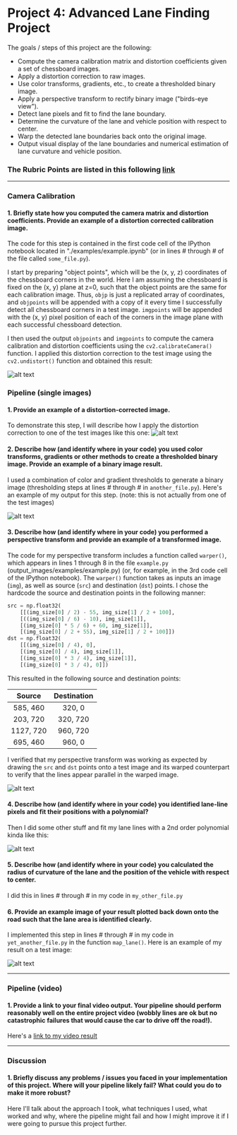 # **Project 4: Advanced Lane Finding Project**

The goals / steps of this project are the following:

* Compute the camera calibration matrix and distortion coefficients given a set of chessboard images.
* Apply a distortion correction to raw images.
* Use color transforms, gradients, etc., to create a thresholded binary image.
* Apply a perspective transform to rectify binary image ("birds-eye view").
* Detect lane pixels and fit to find the lane boundary.
* Determine the curvature of the lane and vehicle position with respect to center.
* Warp the detected lane boundaries back onto the original image.
* Output visual display of the lane boundaries and numerical estimation of lane curvature and vehicle position.

[//]: # (Image References)

[image1]: ./Images/Test1_Result.png "Test Image Result"
[image2]: ./Images/Test2_Result.png "Test Image Result"
[image3]: ./Images/Test3_Result.png "Test Image Result"
[image4]: ./Images/Test4_Result.png "Test Image Result"
[image5]: ./Images/Test5_Result.png "Test Image Result"
[image6]: ./Images/Test6_Result.png "Test Image Result"
[image7]: ./Images/Test1_Processed.png "Processed Image for Lane Finding"
[image8]: ./Images/Test2_Processed.png "Processed Image for Lane Finding"
[image9]: ./Images/Test3_Processed.png "Processed Image for Lane Finding"
[image10]: ./Images/Test4_Processed.png "Processed Image for Lane Finding"
[image11]: ./Images/Test5_Processed.png "Processed Image for Lane Finding"
[image12]: ./Images/Test6_Processed.png "Processed Image for Lane Finding"
[image13]: ./Images/Test1_Perspective.png "Perspective Transform"
[image14]: ./Images/Test2_Perspective.png "Perspective Transform"
[image15]: ./Images/Test3_Perspective.png "Perspective Transform"
[image16]: ./Images/Test4_Perspective.png "Perspective Transform"
[image17]: ./Images/Test5_Perspective.png "Perspective Transform"
[image18]: ./Images/Test6_Perspective.png "Perspective Transform"
[image19]: ./Images/Test5_Windows.png "Sliding Window Search"
[image19]: ./Images/Test5_Histogram.png "Sliding Window Search"
[image20]: ./Images/Test5_Perspective_Binary.png "Binary Perspective Image"
[image21]: ./Images/Straight_Lines1_Perspective.png "Straight Lane Perspective Image"
[image22]: ./Images/Straight_Lines1_Processed.png "Straight Lane Perspective Image"
[image23]: ./Images/Straight_Lines1_Result.png "Straight Lane Perspective Image"
[image24]: ./Images/Straight_Lines2_Perspective.png "Straight Lane Perspective Image"
[image25]: ./Images/Straight_Lines2_Processed.png "Straight Lane Perspective Image"
[image26]: ./Images/Straight_Lines2_Result.png "Straight Lane Perspective Image"
[image27]: ./Images/Original_Camera_Calibration.png "Camera Calibration"
[image28]: ./Images/ChessBoardCorners.png "Chess Board Corners"
[image29]: ./Images/Test_image_Distrortion.png "Test Image Distortion"
[image30]: ./Images/ImageProcessingExample.png "Image Processing Example"
[image31]: ./Images/GrayScaleExample.png "Gray Scale Image Example"
[image32]: ./Images/SobelxExample.png "Sobel X Image Filtering Example"
[image33]: ./Images/HLSChannelExample.png "HLS Channel Filtering Example"
[image34]: ./Images/HSVChannelExample.png "HSV Channel Filtering Example"
[image35]: ./Images/SaturationThresholding.png "S-Channel Thresholding Example"
[image36]: ./Images/ValueThresholding.png "V-Channel Thresholding Example"
[image37]: ./Images/VariousFilteringExample.png "Combined Filtering Example"
[image38]: ./Images/PerspectiveCalibrationExample.png "Perspective Correction Example"

[video1]: ./Project_Videos/project_video.mp4 "Project Video"
[video2]: ./LaneDetectedVideo.mp4 "Lane Detected Video"

### The Rubric Points are listed in this following [link](https://review.udacity.com/#!/rubrics/571/view)   

---

### Camera Calibration

#### 1. Briefly state how you computed the camera matrix and distortion coefficients. Provide an example of a distortion corrected calibration image.

The code for this step is contained in the first code cell of the IPython notebook located in "./examples/example.ipynb" (or in lines # through # of the file called `some_file.py`).  

I start by preparing "object points", which will be the (x, y, z) coordinates of the chessboard corners in the world. Here I am assuming the chessboard is fixed on the (x, y) plane at z=0, such that the object points are the same for each calibration image.  Thus, `objp` is just a replicated array of coordinates, and `objpoints` will be appended with a copy of it every time I successfully detect all chessboard corners in a test image.  `imgpoints` will be appended with the (x, y) pixel position of each of the corners in the image plane with each successful chessboard detection.  

I then used the output `objpoints` and `imgpoints` to compute the camera calibration and distortion coefficients using the `cv2.calibrateCamera()` function.  I applied this distortion correction to the test image using the `cv2.undistort()` function and obtained this result: 

![alt text][image1]

### Pipeline (single images)

#### 1. Provide an example of a distortion-corrected image.

To demonstrate this step, I will describe how I apply the distortion correction to one of the test images like this one:
![alt text][image2]

#### 2. Describe how (and identify where in your code) you used color transforms, gradients or other methods to create a thresholded binary image.  Provide an example of a binary image result.

I used a combination of color and gradient thresholds to generate a binary image (thresholding steps at lines # through # in `another_file.py`).  Here's an example of my output for this step.  (note: this is not actually from one of the test images)

![alt text][image3]

#### 3. Describe how (and identify where in your code) you performed a perspective transform and provide an example of a transformed image.

The code for my perspective transform includes a function called `warper()`, which appears in lines 1 through 8 in the file `example.py` (output_images/examples/example.py) (or, for example, in the 3rd code cell of the IPython notebook).  The `warper()` function takes as inputs an image (`img`), as well as source (`src`) and destination (`dst`) points.  I chose the hardcode the source and destination points in the following manner:

```python
src = np.float32(
    [[(img_size[0] / 2) - 55, img_size[1] / 2 + 100],
    [((img_size[0] / 6) - 10), img_size[1]],
    [(img_size[0] * 5 / 6) + 60, img_size[1]],
    [(img_size[0] / 2 + 55), img_size[1] / 2 + 100]])
dst = np.float32(
    [[(img_size[0] / 4), 0],
    [(img_size[0] / 4), img_size[1]],
    [(img_size[0] * 3 / 4), img_size[1]],
    [(img_size[0] * 3 / 4), 0]])
```

This resulted in the following source and destination points:

| Source        | Destination   | 
|:-------------:|:-------------:| 
| 585, 460      | 320, 0        | 
| 203, 720      | 320, 720      |
| 1127, 720     | 960, 720      |
| 695, 460      | 960, 0        |

I verified that my perspective transform was working as expected by drawing the `src` and `dst` points onto a test image and its warped counterpart to verify that the lines appear parallel in the warped image.

![alt text][image4]

#### 4. Describe how (and identify where in your code) you identified lane-line pixels and fit their positions with a polynomial?

Then I did some other stuff and fit my lane lines with a 2nd order polynomial kinda like this:

![alt text][image5]

#### 5. Describe how (and identify where in your code) you calculated the radius of curvature of the lane and the position of the vehicle with respect to center.

I did this in lines # through # in my code in `my_other_file.py`

#### 6. Provide an example image of your result plotted back down onto the road such that the lane area is identified clearly.

I implemented this step in lines # through # in my code in `yet_another_file.py` in the function `map_lane()`.  Here is an example of my result on a test image:

![alt text][image6]

---

### Pipeline (video)

#### 1. Provide a link to your final video output.  Your pipeline should perform reasonably well on the entire project video (wobbly lines are ok but no catastrophic failures that would cause the car to drive off the road!).

Here's a [link to my video result](./project_video.mp4)

---

### Discussion

#### 1. Briefly discuss any problems / issues you faced in your implementation of this project.  Where will your pipeline likely fail?  What could you do to make it more robust?

Here I'll talk about the approach I took, what techniques I used, what worked and why, where the pipeline might fail and how I might improve it if I were going to pursue this project further.  
